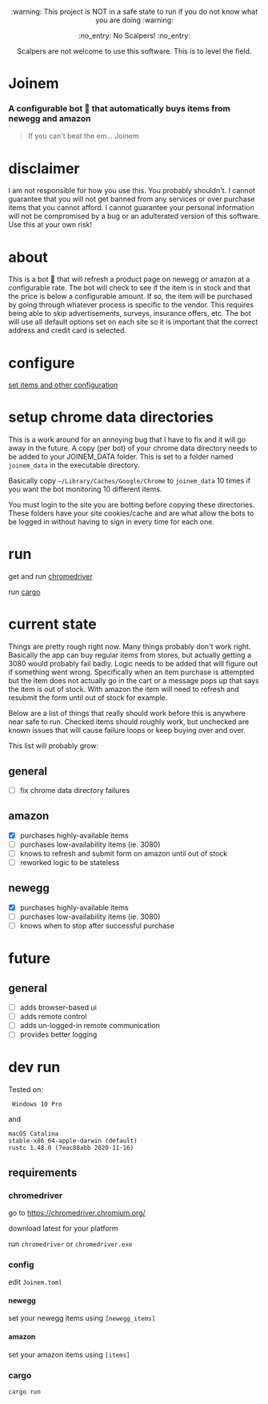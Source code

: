 <p align="center">
:warning: This project is NOT in a safe state to run if you do not 
know what you are doing :warning: 
</p>

<p align="center">
:no_entry: No Scalpers! :no_entry:
</p>

<p align="center">
Scalpers are not welcome to use this software. This is to level the field.
</p>

# Joinem

### A configurable bot :robot: that automatically buys items from newegg and amazon

> If you can't beat the em... Joinem

# disclaimer

I am not responsible for how you use this. You probably shouldn't.
I cannot guarantee that you will not get banned from any services or
over purchase items that you cannot afford. I cannot guarantee your 
personal information will not be compromised by a bug or an adulterated 
version of this software. Use this at your own risk!

# about

This is a bot :robot: that will refresh a product page on newegg or amazon at a
configurable rate. The bot will check to see if the item is in stock and 
that the price is below a configurable amount. If so, the item will be 
purchased by going through whatever process is specific to the vendor.
This requires being able to skip advertisements, surveys, insurance offers,
etc. The bot will use all default options set on each site so it is
important that the correct address and credit card is selected.

# configure

[set items and other configuration](#config)

# setup chrome data directories 

This is a work around for an annoying bug that I have to fix and it will
go away in the future. A copy (per bot) of your chrome data directory 
needs to be added to your JOINEM_DATA folder. This is set to a folder 
named `joinem_data` in the executable directory. 

Basically copy `~/Library/Caches/Google/Chrome` to `joinem_data` 10 times 
if you want the bot monitoring 10 different items.

You must login to the site you are botting before copying these directories.
These folders have your site cookies/cache and are what allow the bots
to be logged in without having to sign in every time for each one.

# run

get and run [chromedriver](#chromedriver)

[//]: # (build binary and make instructions)
run [cargo](#cargo)

# current state

Things are pretty rough right now. Many things probably don't work right.
Basically the app can buy regular items from stores, but actually getting
a 3080 would probably fail badly. Logic needs to be added that will figure 
out if something went wrong. Specifically when an item purchase is attempted
but the item does not actually go in the cart or a message pops up that says
the item is out of stock. With amazon the item will need to refresh and 
resubmit the form until out of stock for example.

Below are a list of things that really should work before this is anywhere
near safe to run. Checked items should roughly work, but unchecked are known
issues that will cause failure loops or keep buying over and over.

This list will probably grow:

## general

- [ ] fix chrome data directory failures

## amazon

- [x] purchases highly-available items 
- [ ] purchases low-availability items (ie. 3080)
- [ ] knows to refresh and submit form on amazon until out of stock 
- [ ] reworked logic to be stateless 

## newegg

- [x] purchases highly-available items 
- [ ] purchases low-availability items (ie. 3080)
- [ ] knows when to stop after successful purchase 

# future

## general

- [ ] adds browser-based ui 
- [ ] adds remote control 
- [ ] adds un-logged-in remote communication 
- [ ] provides better logging

# dev run

Tested on:

` Windows 10 Pro`

and

```
macOS Catalina 
stable-x86_64-apple-darwin (default)
rustc 1.48.0 (7eac88abb 2020-11-16)
```

## requirements

### chromedriver

go to https://chromedriver.chromium.org/

download latest for your platform

run `chromedriver` or `chromedriver.exe`

### config 

edit `Joinem.toml`

#### newegg

set your newegg items using `[newegg_items]`

#### amazon

set your amazon items using `[items]`

### cargo

`cargo run`

[//]: # (build binary and make instructions)
[//]: # (FUTURE: dev install when using cargo-watch)
[//]: # (cargo install systemfd cargo-watch)
[//]: # (FUTURE: dev run when using cargo-watch)
[//]: # (systemfd --no-pid -s http::3030 -- cargo watch -x 'run')

